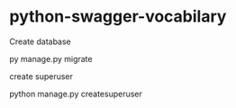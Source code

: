 # python-swagger-vocabilary

Create database

py manage.py migrate

create superuser

python manage.py createsuperuser
